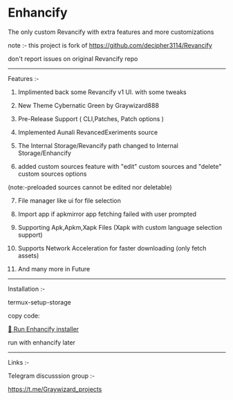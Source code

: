 # Enhancify
The only custom Revancify with extra features and more customizations

note :- this project is fork of https://github.com/decipher3114/Revancify

don't report issues on original Revancify repo

____________________________________
Features :- 
1) Implimented back some Revancify v1 UI. with some tweaks 

2) New Theme Cybernatic Green by Graywizard888
3) Pre-Release Support ( CLI,Patches, Patch options )
4) Implemented Aunali RevancedExeriments source
5) The Internal Storage/Revancify path changed to Internal Storage/Enhancify
6) added custom sources feature with "edit" custom sources and "delete" custom sources options

(note:-preloaded sources cannot be edited nor deletable)

7) File manager like ui for file selection
  
9) Import app if apkmirror app fetching failed with user prompted

10) Supporting Apk,Apkm,Xapk Files (Xapk with custom language selection support)

11) Supports Network Acceleration for faster downloading (only fetch assets)

12) And many more in Future
____________________________________

Installation :-

termux-setup-storage

copy code:

[🚀 Run Enhancify installer](termux://bash?command=git%20clone%20https%3A%2F%2Fgithub.com%2FGraywizard888%2FEnhancify.git%20%26%26%20cd%20Enhancify%20%26%26%20bash%20install.sh)

run with enhancify later
____________________________________

Links :-

Telegram discusssion group :-

https://t.me/Graywizard_projects


